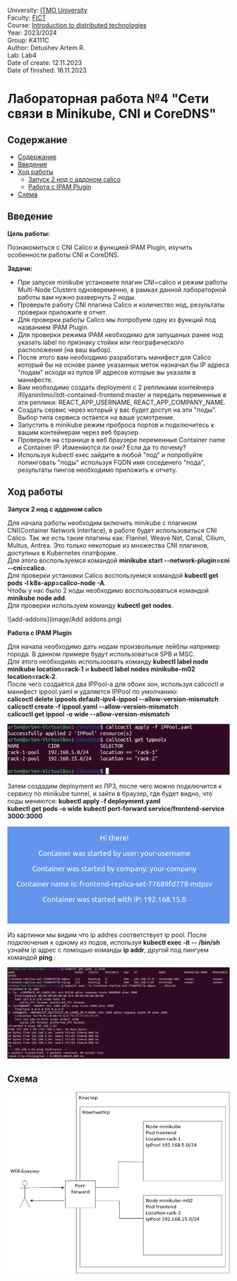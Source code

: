 University: [ITMO University](https://itmo.ru/ru/) \
Faculty: [FICT](https://fict.itmo.ru) \
Course: [Introduction to distributed technologies](https://github.com/itmo-ict-faculty/introduction-to-distributed-technologies) \
Year: 2023/2024 \
Group: K4111C \
Author: Detushev Artem R. \
Lab: Lab4 \
Date of create: 12.11.2023 \
Date of finished: 16.11.2023 

# Лабораторная работа №4 "Сети связи в Minikube, CNI и CoreDNS"

## Содержание

- [Содержание](#содержание)
- [Введение](#введение)
- [Ход работы](#ход-работы)
  - [Запуск 2 нод с аддоном calico](#Запуск-2-нод-с-аддоном-calico)
  - [Работа с IPAM Plugin](#Работа-с-IPAM-Plugin)
- [Cхема](#схема)

## Введение

**Цель работы:**

Познакомиться с CNI Calico и функцией IPAM Plugin, изучить особенности работы CNI и CoreDNS.

**Задачи:**

- При запуске minikube установите плагин CNI=calico и режим работы Multi-Node Clusters одновеременно, в рамках данной лабораторной работы вам нужно развернуть 2 ноды.
- Проверьте работу CNI плагина Calico и количество нод, результаты проверки приложите в отчет.
- Для проверки работы Calico мы попробуем одну из функций под названием IPAM Plugin.
- Для проверки режима IPAM необходимо для запущеных ранее нод указать label по признаку стойки или географического расположения (на ваш выбор).
- После этого вам необходимо разработать манифест для Calico который бы на основе ранее указанных меток назначал бы IP адреса "подам" исходя из пулов IP адресов которые вы указали в манифесте.
- Вам необходимо создать deployment с 2 репликами контейнера ifilyaninitmo/itdt-contained-frontend:master и передать переменные в эти реплики: REACT_APP_USERNAME, REACT_APP_COMPANY_NAME.
- Создать сервис через который у вас будет доступ на эти "поды". Выбор типа сервиса остается на ваше усмотрение.
- Запустить в minikube режим проброса портов и подключитесь к вашим контейнерам через веб браузер.
- Проверьте на странице в веб браузере переменные Container name и Container IP. Изменяются ли они? Если да то почему?
- Используя kubectl exec зайдите в любой "под" и попробуйте попинговать "поды" используя FQDN имя соседенего "пода", результаты пингов необходимо приложить к отчету.

## Ход работы

**Запуск 2 нод с аддоном calico**

Для начала работы необходим включить minikube с плагином CNI(Container Network Interface), в работе будет использоваться CNI Calico. Так же есть такие плагины как: Flannel, Weave Net, Canal, Cilium, Multus, Antrea. Это только некоторые из множества CNI плагинов, доступных в Kubernetes платформе.\
Для этого воспользуемся командой **minikube start --network-plugin=cni --cni=calico**.\
Для проверки установки Calico воспользуемся командой **kubectl get pods -l k8s-app=calico-node -A**.\
Чтобы у нас было 2 ноды необходимо воспользоваться командой **minikube node add**.\
Для проверки используем команду **kubectl get nodes**.

![add-addons](image/Add addons.png)

**Работа с IPAM Plugin**

Для начала необходимо дать нодам произвольные лейблы например города. В данном примере будут использоваться SPB и MSC.\
Для этого необходимо использоовать команду **kubectl label node minikube location=rack-1** и **kubectl label nodes minikube-m02 location=rack-2**.\
После чего создаётся два IPPool-а для обоих зон, используя calicoctl и манифест ippool.yaml и удаляется IPPool по умолчанию:\
**calicoctl delete ippools default-ipv4-ippool --allow-version-mismatch**\
**calicoctl create -f ippool.yaml --allow-version-mismatch**\
**calicoctl get ippool -o wide --allow-version-mismatch**

![ippool](image/ippool.png)

Затем создадим deployment из ЛР3, после чего можно подключится к сервису по minikube tunnel, и зайти в браузер, где будет видно, что поды меняются:
**kubectl apply -f deployment.yaml**\
**kubectl get pods -o wide**
**kubectl port-forward service/frontend-service 3000:3000**

![web](image/web.png)

Из картинки мы видим что ip addres соответствует ip pool.
После подключения к одному из подов, используя **kubectl exec -it <pod> -- /bin/sh** узнаём ip адрес с помощью команды **ip addr**, другой под пингуем командой **ping <IP>**:

![ping](image/ping.png)

## Схема

![sheme](image/sheme.png)
